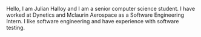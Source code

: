 Hello, I am Julian Halloy and I am a senior computer science student. I have worked at Dynetics and Mclaurin Aerospace as a Software Engineering Intern. I like software engineering and have experience with software testing.
